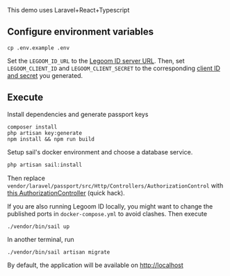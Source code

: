 This demo uses Laravel+React+Typescript

## Configure environment variables
```
cp .env.example .env
```
Set the `LEGOOM_ID_URL` to the [Legoom ID server URL](https://github.com/marcorentap/legoom-id-demo). Then, set `LEGOOM_CLIENT_ID` and `LEGOOM_CLIENT_SECRET` to the corresponding [client ID and secret](https://github.com/marcorentap/legoom-id-demo/blob/master/README.md) you generated.

## Execute
Install dependencies and generate passport keys
```
composer install
php artisan key:generate
npm install && npm run build
```

Setup sail's docker environment and choose a database service.
```bash
php artisan sail:install
```

Then replace `vendor/laravel/passport/src/Http/Controllers/AuthorizationControl` with [this AuthorizationController](https://gist.github.com/marcorentap/740046418fa270146ab0302b7067843b) (quick hack).

If you are also running Legoom ID locally, you might want to change the published ports in `docker-compose.yml` to avoid clashes. Then execute
```
./vendor/bin/sail up
```

In another terminal, run
```
./vendor/bin/sail artisan migrate
```

By default, the application will be available on [http://localhost](http://localhost)
